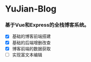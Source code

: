 # YuJian-Blog

### 基于Vue和Express的全栈博客系统。

- [x] 基础的博客前端搭建
- [x] 基础的后端增删改查
- [x] 博客前端的数据获取
- [ ] 实现富文本编辑